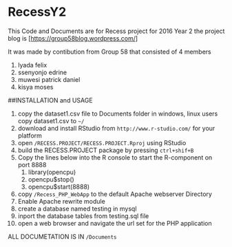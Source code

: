 # RecessY2

This Code and Documents are for Recess project for 2016 Year 2
the project blog is [https://group58blog.wordpress.com/]

It was made by contibution from Group 58 that consisted of 4 members
1. lyada felix
2. ssenyonjo edrine
3. muwesi patrick daniel
4. kisya moses
	  
##INSTALLATION and USAGE
1. copy the dataset1.csv file to Documents folder in windows, linux users copy dataset1.csv to `~/`
2. download and install RStudio from `http://www.r-studio.com/` for your platform
3. open `/RECESS.PROJECT/RECESS.PROJECT.Rproj` using RStudio
4. build the RECESS.PROJECT package by pressing `ctrl+shif+B`
5. Copy the lines below into the R console to start the R-component on port 8888
	1. library(opencpu)
	2. opencpu$stop()
	3. opencpu$start(8888)
6. copy `/Recess_PHP_WebApp` to the default Apache webserver Directory
7. Enable Apache rewrite module
8. create a database named testing in mysql
9. inport the database tables from testing.sql file
10. open a web browser and navigate the url set for the PHP application
    
ALL DOCUMETATION IS IN `/Documents`
